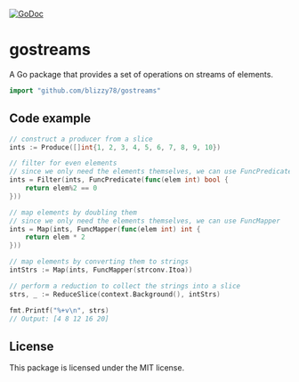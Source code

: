 [![GoDoc](https://pkg.go.dev/badge/github.com/blizzy78/gostreams)](https://pkg.go.dev/github.com/blizzy78/gostreams)


gostreams
=========

A Go package that provides a set of operations on streams of elements.

```go
import "github.com/blizzy78/gostreams"
```


Code example
------------

```go
// construct a producer from a slice
ints := Produce([]int{1, 2, 3, 4, 5, 6, 7, 8, 9, 10})

// filter for even elements
// since we only need the elements themselves, we can use FuncPredicate
ints = Filter(ints, FuncPredicate(func(elem int) bool {
	return elem%2 == 0
}))

// map elements by doubling them
// since we only need the elements themselves, we can use FuncMapper
ints = Map(ints, FuncMapper(func(elem int) int {
	return elem * 2
}))

// map elements by converting them to strings
intStrs := Map(ints, FuncMapper(strconv.Itoa))

// perform a reduction to collect the strings into a slice
strs, _ := ReduceSlice(context.Background(), intStrs)

fmt.Printf("%+v\n", strs)
// Output: [4 8 12 16 20]
```


License
-------

This package is licensed under the MIT license.

